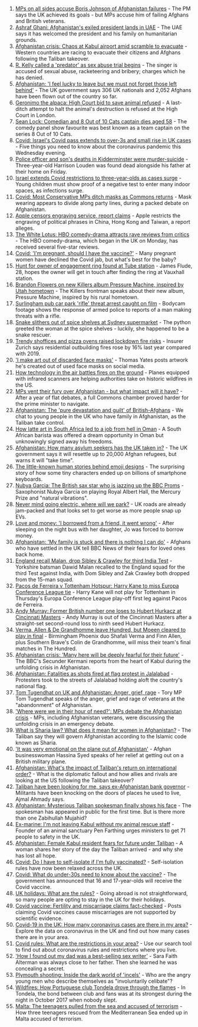 1. [MPs on all sides accuse Boris Johnson of Afghanistan failures](https://www.bbc.co.uk/news/uk-politics-58254794) - The PM says the UK achieved its goals - but MPs accuse him of failing Afghans and British veterans.
2. [Ashraf Ghani: Afghanistan's exiled president lands in UAE](https://www.bbc.co.uk/news/world-asia-58260902) - The UAE says it has welcomed the president and his family on humanitarian grounds.
3. [Afghanistan crisis: Chaos at Kabul airport amid scramble to evacuate](https://www.bbc.co.uk/news/world-europe-58256696) - Western countries are racing to evacuate their citizens and Afghans following the Taliban takeover.
4. [R. Kelly called a 'predator' as sex abuse trial begins](https://www.bbc.co.uk/news/entertainment-arts-58254151) - The singer is accused of sexual abuse, racketeering and bribery; charges which he has denied.
5. [Afghanistan: 'I feel lucky to leave but we must not forget those left behind'](https://www.bbc.co.uk/news/uk-58259520) - The UK government says 306 UK nationals and 2,052 Afghans have been flown out of the country so far.
6. [Geronimo the alpaca: High Court bid to save animal refused](https://www.bbc.co.uk/news/uk-england-bristol-58187004) - A last-ditch attempt to halt the animal's destruction is refused at the High Court in London.
7. [Sean Lock: Comedian and 8 Out of 10 Cats captain dies aged 58](https://www.bbc.co.uk/news/entertainment-arts-58254859) - The comedy panel show favourite was best known as a team captain on the series 8 Out of 10 Cats.
8. [Covid: Israel's Covid pass extends to over-3s and small rise in UK cases](https://www.bbc.co.uk/news/uk-58262085) - Five things you need to know about the coronavirus pandemic this Wednesday evening.
9. [Police officer and son's deaths in Kidderminster were murder-suicide](https://www.bbc.co.uk/news/uk-england-hereford-worcester-58263531) - Three-year-old Harrison Louden was found dead alongside his father at their home on Friday.
10. [Israel extends Covid restrictions to three-year-olds as cases surge](https://www.bbc.co.uk/news/world-middle-east-58245285) - Young children must show proof of a negative test to enter many indoor spaces, as infections surge.
11. [Covid: Most Conservative MPs ditch masks as Commons returns](https://www.bbc.co.uk/news/uk-politics-58259604) - Mask wearing appears to divide along party lines, during a packed debate on Afghanistan.
12. [Apple censors engraving service, report claims](https://www.bbc.co.uk/news/technology-58258385) - Apple restricts the engraving of political phrases in China, Hong Kong and Taiwan, a report alleges.
13. [The White Lotus: HBO comedy-drama attracts rave reviews from critics](https://www.bbc.co.uk/news/entertainment-arts-58254855) - The HBO comedy-drama, which began in the UK on Monday, has received several five-star reviews.
14. [Covid: 'I'm pregnant, should I have the vaccine?'](https://www.bbc.co.uk/news/uk-england-london-58089039) - Many pregnant women have declined the Covid jab, but what's best for the baby?
15. [Hunt for owner of engagement ring found at Tube station](https://www.bbc.co.uk/news/uk-england-london-58235968) - James Flude, 28, hopes the owner will get in touch after finding the ring at Vauxhall station.
16. [Brandon Flowers on new Killers album Pressure Machine, inspired by Utah hometown](https://www.bbc.co.uk/news/entertainment-arts-58257999) - The Killers frontman speaks about their new album, Pressure Machine, inspired by his rural hometown.
17. [Surlingham pub car park 'rifle' threat arrest caught on film](https://www.bbc.co.uk/news/uk-england-norfolk-58258077) - Bodycam footage shows the response of armed police to reports of a man making threats with a rifle.
18. [Snake slithers out of spice shelves at Sydney supermarket](https://www.bbc.co.uk/news/world-australia-58253378) - The python greeted the woman at the spice shelves - luckily, she happened to be a snake rescuer.
19. [Trendy shoffices and pizza ovens raised lockdown fire risks](https://www.bbc.co.uk/news/business-58245846) - Insurer Zurich says residential outbuilding fires rose by 16% last year compared with 2019.
20. ['I make art out of discarded face masks'](https://www.bbc.co.uk/news/uk-england-nottinghamshire-58187835) - Thomas Yates posts artwork he's created out of used face masks on social media.
21. [How technology in the air battles fires on the ground](https://www.bbc.co.uk/news/world-us-canada-58248261) - Planes equipped with infrared scanners are helping authorities take on historic wildfires in the US.
22. [MPs vent their fury over Afghanistan - but what impact will it have?](https://www.bbc.co.uk/news/uk-politics-58256616) - After a year of flat debates, a full Commons chamber proved harder for the prime minister to navigate.
23. [Afghanistan: The 'pure devastation and guilt' of British-Afghans](https://www.bbc.co.uk/news/newsbeat-58242443) - We chat to young people in the UK who have family in Afghanistan, as the Taliban take control.
24. [How latte art in South Africa led to a job from hell in Oman](https://www.bbc.co.uk/news/world-africa-57990393) - A South African barista was offered a dream opportunity in Oman but unknowingly signed away his freedoms.
25. [Afghanistan: How many asylum seekers has the UK taken in?](https://www.bbc.co.uk/news/uk-58245684) - The UK government says it will resettle up to 20,000 Afghan refugees, but warns it will "take time".
26. [The little-known human stories behind emoji designs](https://www.bbc.co.uk/news/technology-58180556) - The surprising story of how some tiny characters ended up on billions of smartphone keyboards.
27. [Nubya Garcia: The British sax star who is jazzing up the BBC Proms](https://www.bbc.co.uk/news/entertainment-arts-58112962) - Saxophonist Nubya Garcia on playing Royal Albert Hall, the Mercury Prize and "natural vibrations".
28. [Never mind going electric, where will we park?](https://www.bbc.co.uk/news/business-56748346) - UK roads are already jam-packed and that looks set to get worse as more people snap up EVs.
29. [Love and money: 'I borrowed from a friend, it went wrong'](https://www.bbc.co.uk/news/business-57824096) - After sleeping on the night bus with her daughter, Jo was forced to borrow money.
30. [Afghanistan: 'My family is stuck and there is nothing I can do'](https://www.bbc.co.uk/news/uk-58233043) - Afghans who have settled in the UK tell BBC News of their fears for loved ones back home.
31. [England recall Malan, drop Sibley & Crawley for third India Test](https://www.bbc.co.uk/sport/cricket/58259484) - Yorkshire batsman Dawid Malan recalled to the England squad for the third Test against India, with Dom Sibley and Zak Crawley both dropped from the 15-man squad.
32. [Pacos de Ferreira v Tottenham Hotspur: Harry Kane to miss Europa Conference League tie](https://www.bbc.co.uk/sport/football/58257076) - Harry Kane will not play for Tottenham in Thursday's Europa Conference League play-off first leg against Pacos de Ferreira.
33. [Andy Murray: Former British number one loses to Hubert Hurkacz at Cincinnati Masters](https://www.bbc.co.uk/sport/tennis/58261190) - Andy Murray is out of the Cincinnati Masters after a straight-set second-round loss to ninth seed Hubert Hurkacz.
34. [Verma, Allen & De Grandhomme leave Hundred, but Moeen cleared to play in final](https://www.bbc.co.uk/sport/cricket/58261429) - Birmingham Phoenix duo Shafali Verma and Finn Allen, plus Southern Brave's Colin de Grandhomme, will miss their team's final matches in The Hundred.
35. [Afghanistan crisis: 'Many here will be deeply fearful for their future'](https://www.bbc.co.uk/news/world-asia-58262874) - The BBC's Secunder Kermani reports from the heart of Kabul during the unfolding crisis in Afghanistan.
36. [Afghanistan: Fatalities as shots fired at flag protest in Jalalabad](https://www.bbc.co.uk/news/world-asia-58255118) - Protesters took to the streets of Jalalabad holding aloft the country's national flag.
37. [Tom Tugendhat on UK and Afghanistan: Anger, grief, rage](https://www.bbc.co.uk/news/uk-politics-58259509) - Tory MP Tom Tugendhat speaks of the anger, grief and rage of veterans at the "abandonment" of Afghanistan.
38. ['Where were we in their hour of need?': MPs debate the Afghanistan crisis](https://www.bbc.co.uk/news/uk-politics-58257781) - MPs, including Afghanistan veterans, were discussing the unfolding crisis in an emergency debate.
39. [What is Sharia law? What does it mean for women in Afghanistan?](https://www.bbc.co.uk/news/world-27307249) - The Taliban say they will govern Afghanistan according to the Islamic code known as Sharia.
40. ['It was very emotional on the plane out of Afghanistan'](https://www.bbc.co.uk/news/uk-58256816) - Afghan businesswoman Hassina Syed speaks of her relief at getting out on a British military plane.
41. [Afghanistan: What's the impact of Taliban's return on international order?](https://www.bbc.co.uk/news/world-us-canada-58248864) - What is the diplomatic fallout and how allies and rivals are looking at the US following the Taliban takeover?
42. [Taliban have been looking for me, says ex-Afghanistan bank governor](https://www.bbc.co.uk/news/world-asia-58255402) - Militants have been knocking on the doors of places he used to live, Ajmal Ahmady says.
43. [Afghanistan: Mysterious Taliban spokesman finally shows his face](https://www.bbc.co.uk/news/world-asia-58250607) - The spokesman has appeared in public for the first time. But is there more than one Zabihullah Mujahid?
44. [Ex-marine: I'm not leaving Kabul without my animal rescue staff](https://www.bbc.co.uk/news/uk-58240838) - Founder of an animal sanctuary Pen Farthing urges ministers to get 71 people to safety in the UK.
45. [Afghanistan: Female Kabul resident fears for future under Taliban](https://www.bbc.co.uk/news/world-asia-58252014) - A woman shares her story of the day the Taliban arrived - and why she has lost all hope.
46. [Covid: Do I have to self-isolate if I'm fully vaccinated?](https://www.bbc.co.uk/news/explainers-54239922) - Self-isolation rules have now been relaxed across the UK.
47. [Covid: What do under-30s need to know about the vaccine?](https://www.bbc.co.uk/news/health-57273875) - The government has announced that 16 and 17-year-olds will receive the Covid vaccine.
48. [UK holidays: What are the rules?](https://www.bbc.co.uk/news/explainers-52646738) - Going abroad is not straightforward, so many people are opting to stay in the UK for their holidays.
49. [Covid vaccine: Fertility and miscarriage claims fact-checked](https://www.bbc.co.uk/news/health-57552527) - Posts claiming Covid vaccines cause miscarriages are not supported by scientific evidence.
50. [Covid-19 in the UK: How many coronavirus cases are there in my area?](https://www.bbc.co.uk/news/uk-51768274) - Explore the data on coronavirus in the UK and find out how many cases there are in your area.
51. [Covid rules: What are the restrictions in your area?](https://www.bbc.co.uk/news/uk-54373904) - Use our search tool to find out about coronavirus rules and restrictions where you live.
52. ['How I found out my dad was a best-selling sex writer'](https://www.bbc.co.uk/news/stories-58171940) - Sara Faith Alterman was always close to her father. Then she learned he was concealing a secret.
53. [Plymouth shooting: Inside the dark world of 'incels'](https://www.bbc.co.uk/news/blogs-trending-44053828) - Who are the angry young men who describe themselves as "involuntarily celibate"?
54. [Wildfires: How Portuguese club Tondela drove through the flames](https://www.bbc.co.uk/sport/football/58101546) - In Tondela, the bond between club and fans was at its strongest during the night in October 2017 when nobody slept.
55. [Malta: The teenagers pulled from the sea and accused of terrorism](https://www.bbc.co.uk/news/world-57988934) - How three teenagers rescued from the Mediterranean Sea ended up in Malta accused of terrorism.
